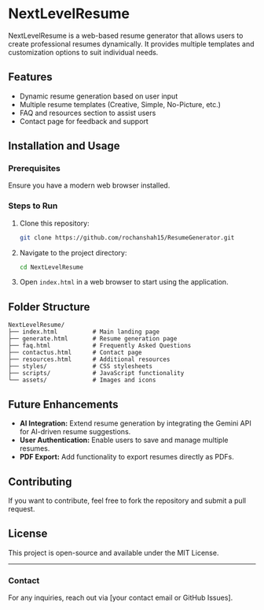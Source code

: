# NextLevelResume

NextLevelResume is a web-based resume generator that allows users to create professional resumes dynamically. It provides multiple templates and customization options to suit individual needs.

## Features
- Dynamic resume generation based on user input
- Multiple resume templates (Creative, Simple, No-Picture, etc.)
- FAQ and resources section to assist users
- Contact page for feedback and support

## Installation and Usage
### Prerequisites
Ensure you have a modern web browser installed.

### Steps to Run
1. Clone this repository:
   ```sh
   git clone https://github.com/rochanshah15/ResumeGenerator.git
   ```
2. Navigate to the project directory:
   ```sh
   cd NextLevelResume
   ```
3. Open `index.html` in a web browser to start using the application.

## Folder Structure
```
NextLevelResume/
├── index.html          # Main landing page
├── generate.html       # Resume generation page
├── faq.html            # Frequently Asked Questions
├── contactus.html      # Contact page
├── resources.html      # Additional resources
├── styles/             # CSS stylesheets
├── scripts/            # JavaScript functionality
└── assets/             # Images and icons
```

## Future Enhancements
- **AI Integration:** Extend resume generation by integrating the Gemini API for AI-driven resume suggestions.
- **User Authentication:** Enable users to save and manage multiple resumes.
- **PDF Export:** Add functionality to export resumes directly as PDFs.

## Contributing
If you want to contribute, feel free to fork the repository and submit a pull request.

## License
This project is open-source and available under the MIT License.

---
### Contact
For any inquiries, reach out via [your contact email or GitHub Issues].


